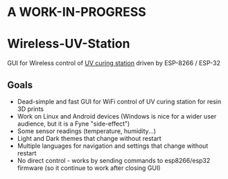 # A WORK-IN-PROGRESS

# Wireless-UV-Station
GUI for Wireless control of [UV curing station](https://github.com/alx3dev/UV-Curing-Station) driven by ESP-8266 / ESP-32

## Goals
 - Dead-simple and fast GUI for WiFi control of UV curing station for resin 3D prints
 - Work on Linux and Android devices (Windows is nice for a wider user audience, but it is a Fyne "side-effect")  
 - Some sensor readings (temperature, humidity...)  
 - Light and Dark themes that change without restart  
 - Multiple languages for navigation and settings that change without restart  
 - No direct control - works by sending commands to esp8266/esp32 firmware (so it continue to work after closing GUI)  
